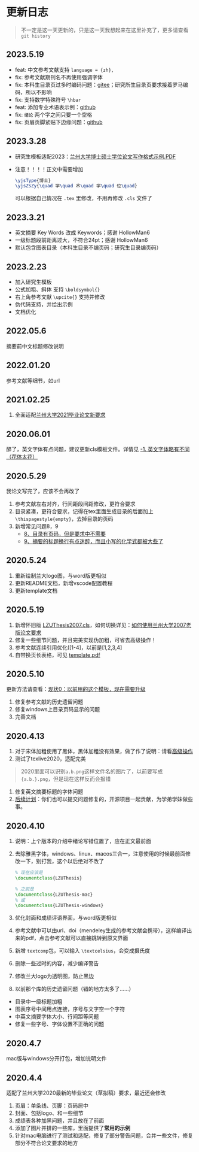 
# 更新日志

> 不一定是这一天更新的，只是这一天我想起来在这里补充了，更多请查看 `git history`

## 2023.5.19

- feat: 中文参考文献支持 `language = {zh},`
- fix: 参考文献期刊名不再使用强调字体
- fix: 本科生目录页过多时编码问题：[gitee](https://gitee.com/yuhldr/LZUThesis2020/issues/I73ZGA)；研究所生目录页要求接着罗马编码，所以不影响
- fix: 支持数学特殊符号 `\hbar`
- feat: 添加专业术语表示例：[github](https://github.com/yuhldr/LZUThesis2020/issues/20)
- fix: `绪论` 两个字之间只要一个空格
- fix: 页眉页脚紧贴下边缘问题：[github](https://github.com/yuhldr/LZUThesis2020/issues/21)

## 2023.3.28

- 研究生模板适配2023：[兰州大学博士硕士学位论文写作格式示例.PDF](https://ge.lzu.edu.cn/xiazaizhuanqu/xuewei/2023/0328/210732.html)
- 注意！！！！正文中需要增加
    ```tex
    \yjsType{博士}
    \yjsZsZy{\quad 学\quad 术\quad 学\quad 位\quad}
    ```

    可以根据自己情况在 `.tex` 里修改，不用再修改 `.cls` 文件了


## 2023.3.21

- 英文摘要 Key Words 改成 Keywords；感谢 HollowMan6
- 一级标题段前距离过大，不符合24pt；感谢 HollowMan6
- 默认包含图表目录（本科生目录不编页码；研究生目录编页码）

## 2023.2.23

- 加入研究生模板
- 公式加粗、斜体 支持 `\boldsymbol{}`
- 右上角参考文献 `\upcite{}` 支持并修改
- 伪代码支持，并给出示例
- 文档优化


## 2022.05.6

摘要前中文标题修改说明


## 2022.01.20

参考文献等细节，如url

## 2021.02.25

1. 全面适配[兰州大学2021毕业论文新要求](http://jwc.lzu.edu.cn/lzupage/2021/02/25/N20210225145827.html)

## 2020.06.01

醉了，英文字体有点问题，建议更新cls模板文件。详情见
[-1. 英文字体略有不同（花体太花）](#-1-%E8%8B%B1%E6%96%87%E5%AD%97%E4%BD%93%E7%95%A5%E6%9C%89%E4%B8%8D%E5%90%8C%E8%8A%B1%E4%BD%93%E5%A4%AA%E8%8A%B1)

## 2020.5.29

我论文写完了，应该不会再改了

1. 参考文献左右对齐，行间距段间距修改，更符合要求
2. 目录紧凑，更符合要求，记得在tex里面生成目录的后面加上`\thispagestyle{empty}`，去掉目录的页码
3. 新增常见问题8，9
    - [8、目录有页码，但是要求中不需要](#8%E7%9B%AE%E5%BD%95%E6%9C%89%E9%A1%B5%E7%A0%81%E4%BD%86%E6%98%AF%E8%A6%81%E6%B1%82%E4%B8%AD%E4%B8%8D%E9%9C%80%E8%A6%81)
    - [9、摘要的标题换行有点迷醉，而且小写的化学式都被大些了](#9%E6%91%98%E8%A6%81%E7%9A%84%E6%A0%87%E9%A2%98%E6%8D%A2%E8%A1%8C%E6%9C%89%E7%82%B9%E8%BF%B7%E9%86%89%E8%80%8C%E4%B8%94%E5%B0%8F%E5%86%99%E7%9A%84%E5%8C%96%E5%AD%A6%E5%BC%8F%E9%83%BD%E8%A2%AB%E5%A4%A7%E4%BA%9B%E4%BA%86)

## 2020.5.24

1. 重新绘制兰大logo图，与word版更相似
2. 更新README文档，新增vscode配置教程
3. 更新template文档

## 2020.5.19

 1. 新增怀旧版 [LZUThesis2007.cls](/LZUThesis2007.cls)，如何切换详见：[如何使用兰州大学2007老版论文要求](#%E5%A6%82%E4%BD%95%E4%BD%BF%E7%94%A8%E5%85%B0%E5%B7%9E%E5%A4%A7%E5%AD%A62007%E8%80%81%E7%89%88%E8%AE%BA%E6%96%87%E8%A6%81%E6%B1%82)
 2. 修复一些细节问题，并且完美实现伪加粗，可省去高级操作！
 3. 参考文献连续引用优化([1-4]，以前是[1,2,3,4]
 4. 自带换页长表格，可见 [template.pdf](template.pdf)

 ## 2020.5.10

更新方法请查看：[现状0：以前用的这个模板，现在需要升级](#%e7%8e%b0%e7%8a%b60%e4%bb%a5%e5%89%8d%e7%94%a8%e7%9a%84%e8%bf%99%e4%b8%aa%e6%a8%a1%e6%9d%bf%e7%8e%b0%e5%9c%a8%e9%9c%80%e8%a6%81%e5%8d%87%e7%ba%a7)

1. 修复参考文献的历史遗留问题
2. 修复windows上目录页码显示的问题
3. 完善文档

 ## 2020.4.13

 1. 对于宋体加粗使用了黑体，黑体加粗没有效果，做了作了说明：请看[高级操作](#%e9%ab%98%e7%ba%a7%e6%93%8d%e4%bd%9c)
 2. 测试了texlive2020，适配完美
 > 2020里面可以识别`a.b.png`这样文件名的图片了，以前要写成`{a.b.}.png`，但是现在这样反而会报错
 1. 修复英文摘要标题的字体问题
 2. [后续计划](#%e5%90%8e%e7%bb%ad%e8%ae%a1%e5%88%92)：你们也可以提交问题修复的，开源项目一起贡献，为学弟学妹做些事。

 ## 2020.4.10

 1. 说明：上个版本的介绍中绪论写错位置了，应在正文最前面
 2. 去除雅黑字体，windows、linux、macos三合一，注意使用的时候最前面修改一下，别打我，这个以后绝对不改了

     ```tex
     % 现在应该是
     \documentclass{LZUThesis}

     % 之前是
     \documentclass{LZUThesis-mac}
     % 或
     \documentclass{LZUThesis-windows}
     ```

 3. 优化封面和成绩评语界面，与word版更相似
 4. 参考文献中可以由url、doi（mendeley生成的参考文献会携带），这样编译出来的pdf，点击参考文献可以直接跳转到原文界面
 5. 新增 `textcomp`包，可以输入 `\textcelsius`，会变成摄氏度
 6. 删除一些过时的内容，减少编译警告
 7. 修改兰大logo为透明图，防止黑边
 8. 以前那个库的历史遗留问题（错的地方太多了……）
 - 目录中一级标题加粗
 - 图表序号中间用点连接，序号与文字空一个字符
 - 中英文摘要字体大小、行间距等问题
 - 修复一些字号、字体设置不正确的问题

## 2020.4.7

mac版与windows分开打包，增加说明文件

## 2020.4.4

适配了兰州大学2020最新的毕业论文（草拟稿）要求，最近还会修改

1. 页眉：单条线、页脚：页码居中
2. 封面、包括logo、和一些细节
3. 成绩表各种加黑问题，并且放在了前面
4. 添加了图片并排的一些库，里面提供了**常用的示例**
5. 针对mac电脑进行了测试和适配，修复了部分警告问题，合并一些文件，修复部分不符合论文要求的地方
